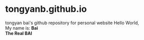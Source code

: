 # tongyanb.github.io
tongyan bai's github repository for personal website
Hello World,  
My name is:
**Bai**  
**The Real BAI**
